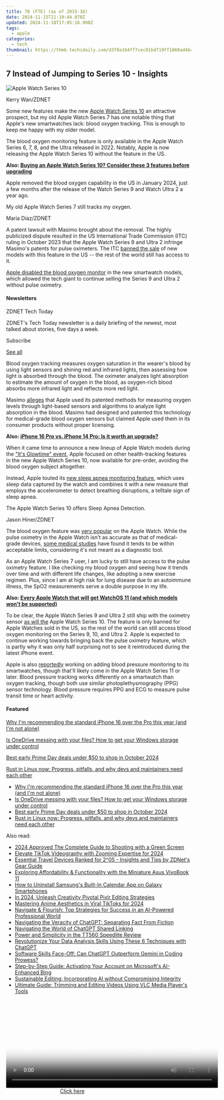 ```yaml
---
title: 70 (FTE) (as of 2015-16)
date: 2024-11-15T21:19:44.070Z
updated: 2024-11-18T17:05:16.990Z
tags:
  - apple
categories:
  - tech
thumbnail: https://thmb.techidaily.com/d3f8a164ff7cec81bd719ff1860ad4b428bdab1ff70424914ce34922d708e742.jpg
---
```


## 7 Instead of Jumping to Series 10 - Insights

![Apple Watch Series 10](https://www.zdnet.com/a/img/resize/0b846d4594234d9489fcc71b6fe52b2469260605/2024/09/09/36078750-ce4c-467c-a276-6bc6fadf99ff/dsc02040.jpg?auto=webp&width=1280)

Kerry Wan/ZDNET

Some new features make the new [Apple Watch Series 10](https://apple.sjv.io/c/159047/435031/7613?&sharedid=zdnet&partnerpropertyid=1980086&u=https%3A%2F%2Fwww.apple.com%2Fshop%2Fbuy-watch%2Fapple-watch&subId1=zd-%5F%5FCOM%5FCLICK%5FID%5F%5F-dtp) an attractive prospect, but my old Apple Watch Series 7 has one notable thing that Apple's new smartwatches lack: blood oxygen tracking. This is enough to keep me happy with my older model.

The blood oxygen monitoring feature is only available in the Apple Watch Series 6, 7, 8, and the Ultra released in 2022\. Notably, Apple is now releasing the Apple Watch Series 10 without the feature in the US.

**Also: [Buying an Apple Watch Series 10? Consider these 3 features before upgrading](https://www.zdnet.com/article/buying-an-apple-watch-series-10-consider-these-3-features-before-upgrading/)**

Apple removed the blood oxygen capability in the US in January 2024, just a few months after the release of the Watch Series 9 and Watch Ultra 2 a year ago.

My old Apple Watch Series 7 still tracks my oxygen.

Maria Diaz/ZDNET

A patent lawsuit with Masimo brought about the removal. The highly publicized dispute resulted in the US International Trade Commission (ITC) ruling in October 2023 that the Apple Watch Series 9 and Ultra 2 infringe Masimo's patents for pulse oximeters. The ITC [banned the sale](https://www.zdnet.com/article/why-apple-is-halting-us-sales-of-its-watch-series-9-and-ultra-2-models-and-where-to-buy-them-now/) of new models with this feature in the US -- the rest of the world still has access to it.

[Apple disabled the blood oxygen monitor](https://www.zdnet.com/article/apple-removes-blood-oxygen-sensor-from-new-watches-what-does-this-mean-for-current-users/) in the new smartwatch models, which allowed the tech giant to continue selling the Series 9 and Ultra 2 without pulse oximetry.

#### Newsletters

ZDNET Tech Today

ZDNET's Tech Today newsletter is a daily briefing of the newest, most talked about stories, five days a week.

 Subscribe

[See all](https://www.zdnet.com/newsletters/)

Blood oxygen tracking measures oxygen saturation in the wearer's blood by using light sensors and shining red and infrared lights, then assessing how light is absorbed through the blood. The oximeter analyzes light absorption to estimate the amount of oxygen in the blood, as oxygen-rich blood absorbs more infrared light and reflects more red light.

Masimo [alleges](https://www.independent.co.uk/tech/apple-watch-ban-series-9-masimo-patent-b2467732.html) that Apple used its patented methods for measuring oxygen levels through light-based sensors and algorithms to analyze light absorption in the blood. Masimo had designed and patented this technology for medical-grade blood oxygen sensors but claimed Apple used them in its consumer products without proper licensing.

**Also: [iPhone 16 Pro vs. iPhone 14 Pro: Is it worth an upgrade?](https://www.zdnet.com/article/iphone-16-pro-vs-iphone-14-pro-is-it-worth-an-upgrade/)**

When it came time to announce a new lineup of Apple Watch models during the ["It's Glowtime" event](https://www.zdnet.com/article/everything-apple-announced-at-iphone-16-event-airpods-apple-watch-series-10-ai-more/), Apple focused on other health-tracking features in the new Apple Watch Series 10, now available for pre-order, avoiding the blood oxygen subject altogether.

Instead, Apple touted its [new sleep apnea monitoring feature](https://www.zdnet.com/article/apple-watch-series-10-gains-sleep-apnea-detection-and-it-could-save-your-life/), which uses sleep data captured by the watch and combines it with a new measure that employs the accelerometer to detect breathing disruptions, a telltale sign of sleep apnea.

The Apple Watch Series 10 offers Sleep Apnea Detection.

Jason Hiner/ZDNET

The blood oxygen feature was [very popular](https://www.npr.org/2024/01/18/1225432506/apple-watch-blood-oxygen-levels-pulse-patent-masimo) on the Apple Watch. While the pulse oximetry in the Apple Watch isn't as accurate as that of medical-grade devices, [some medical studies](https://pubmed.ncbi.nlm.nih.gov/37440093/) have found it tends to be within acceptable limits, considering it's not meant as a diagnostic tool.

As an Apple Watch Series 7 user, I am lucky to still have access to the pulse oximetry feature. I like checking my blood oxygen and seeing how it trends over time and with different life changes, like adopting a new exercise regimen. Plus, since I am at high risk for lung disease due to an autoimmune illness, the SpO2 measurements serve a double purpose in my life.

**Also: [Every Apple Watch that will get WatchOS 11 (and which models won't be supported)](https://www.zdnet.com/article/every-apple-watch-that-will-get-watchos-11-and-which-models-wont-be-supported/)**

To be clear, the Apple Watch Series 9 and Ultra 2 still ship with the oximetry sensor [as will the](https://techcrunch.com/2024/09/10/apple-watch-blood-oxygen-detection-wont-be-available-on-the-series-10-in-the-u-s/) Apple Watch Series 10\. The feature is only banned for Apple Watches sold in the US, so the rest of the world can still access blood oxygen monitoring on the Series 9, 10, and Ultra 2\. Apple is expected to continue working towards bringing back the pulse oximetry feature, which is partly why it was only half surprising not to see it reintroduced during the latest iPhone event.

Apple is also [reportedly](https://www.zdnet.com/article/will-apple-watch-series-10-monitor-your-blood-pressure-not-exactly/) working on adding blood pressure monitoring to its smartwatches, though that'll likely come in the Apple Watch Series 11 or later. Blood pressure tracking works differently on a smartwatch than oxygen tracking, though both use similar photoplethysmography (PPG) sensor technology. Blood pressure requires PPG and ECG to measure pulse transit time or heart activity. 

#### Featured

[Why I'm recommending the standard iPhone 16 over the Pro this year (and I'm not alone)](https://www.zdnet.com/article/why-im-recommending-the-standard-iphone-16-over-the-pro-this-year-and-im-not-alone/ "Why I'm recommending the standard iPhone 16 over the Pro this year (and I'm not alone)")

[Is OneDrive messing with your files? How to get your Windows storage under control](https://www.zdnet.com/article/is-onedrive-messing-with-your-files-how-to-get-your-windows-storage-under-control/ "Is OneDrive messing with your files? How to get your Windows storage under control")

[Best early Prime Day deals under $50 to shop in October 2024](https://www.zdnet.com/article/best-early-prime-day-deals-under-50/ "Best early Prime Day deals under $50 to shop in October 2024")

[Rust in Linux now: Progress, pitfalls, and why devs and maintainers need each other](https://www.zdnet.com/article/rust-in-linux-now-progress-pitfalls-and-why-devs-and-maintainers-need-each-other/ "Rust in Linux now: Progress, pitfalls, and why devs and maintainers need each other")

* [Why I'm recommending the standard iPhone 16 over the Pro this year (and I'm not alone)](https://www.zdnet.com/article/why-im-recommending-the-standard-iphone-16-over-the-pro-this-year-and-im-not-alone/ "Why I'm recommending the standard iPhone 16 over the Pro this year (and I'm not alone)")
* [Is OneDrive messing with your files? How to get your Windows storage under control](https://www.zdnet.com/article/is-onedrive-messing-with-your-files-how-to-get-your-windows-storage-under-control/ "Is OneDrive messing with your files? How to get your Windows storage under control")
* [Best early Prime Day deals under $50 to shop in October 2024](https://www.zdnet.com/article/best-early-prime-day-deals-under-50/ "Best early Prime Day deals under $50 to shop in October 2024")
* [Rust in Linux now: Progress, pitfalls, and why devs and maintainers need each other](https://www.zdnet.com/article/rust-in-linux-now-progress-pitfalls-and-why-devs-and-maintainers-need-each-other/ "Rust in Linux now: Progress, pitfalls, and why devs and maintainers need each other")

<ins class="adsbygoogle"
     style="display:block"
     data-ad-format="autorelaxed"
     data-ad-client="ca-pub-7571918770474297"
     data-ad-slot="1223367746"></ins>

<ins class="adsbygoogle"
     style="display:block"
     data-ad-client="ca-pub-7571918770474297"
     data-ad-slot="8358498916"
     data-ad-format="auto"
     data-full-width-responsive="true"></ins>

<span class="atpl-alsoreadstyle">Also read:</span>
<div><ul>
<li><a href="https://some-skills.techidaily.com/2024-approved-the-complete-guide-to-shooting-with-a-green-screen/"><u>2024 Approved The Complete Guide to Shooting with a Green Screen</u></a></li>
<li><a href="https://fox-blue.techidaily.com/elevate-tiktok-videography-with-zooming-expertise-for-2024/"><u>Elevate TikTok Videography with Zooming Expertise for 2024</u></a></li>
<li><a href="https://hardware-updates.techidaily.com/essential-travel-devices-ranked-for-205-insights-and-tips-by-zdnets-gear-guide/"><u>Essential Travel Devices Ranked for 2^05 - Insights and Tips by ZDNet's Gear Guide</u></a></li>
<li><a href="https://buynow-marvelous.techidaily.com/exploring-affordability-and-functionality-with-the-miniature-asus-vivobook-11/"><u>Exploring Affordability & Functionality with the Miniature Asus VivoBook 11</u></a></li>
<li><a href="https://hardware-tips.techidaily.com/how-to-uninstall-samsungs-built-in-calendar-app-on-galaxy-smartphones/"><u>How to Uninstall Samsung's Built-In Calendar App on Galaxy Smartphones</u></a></li>
<li><a href="https://some-approaches.techidaily.com/in-2024-unleash-creativity-pivotal-pixlr-editing-strategies/"><u>In 2024, Unleash Creativity Pivotal Pixlr Editing Strategies</u></a></li>
<li><a href="https://tiktok-clips.techidaily.com/mastering-anime-aesthetics-in-viral-tiktoks-for-2024/"><u>Mastering Anime Aesthetics in Viral TikToks for 2024</u></a></li>
<li><a href="https://tech-haven.techidaily.com/navigate-and-flourish-top-strategies-for-success-in-an-ai-powered-professional-world/"><u>Navigate & Flourish: Top Strategies for Success in an AI-Powered Professional World</u></a></li>
<li><a href="https://tech-haven.techidaily.com/navigating-the-veracity-of-chatgpt-separating-fact-from-fiction/"><u>Navigating the Veracity of ChatGPT: Separating Fact From Fiction</u></a></li>
<li><a href="https://tech-haven.techidaily.com/navigating-the-world-of-chatgpt-shared-linking/"><u>Navigating the World of ChatGPT Shared Linking</u></a></li>
<li><a href="https://buynow-info.techidaily.com/power-and-simplicity-in-the-tt560-speedlite-review/"><u>Power and Simplicity in the TT560 Speedlite Review</u></a></li>
<li><a href="https://tech-haven.techidaily.com/revolutionize-your-data-analysis-skills-using-these-6-techniques-with-chatgpt/"><u>Revolutionize Your Data Analysis Skills Using These 6 Techniques with ChatGPT</u></a></li>
<li><a href="https://tech-haven.techidaily.com/software-skills-face-off-can-chatgpt-outperform-gemini-in-coding-prowess/"><u>Software Skills Face-Off: Can ChatGPT Outperform Gemini in Coding Prowess?</u></a></li>
<li><a href="https://tech-haven.techidaily.com/step-by-step-guide-activating-your-account-on-microsofts-ai-enhanced-bing/"><u>Step-by-Step Guide: Activating Your Account on Microsoft's AI-Enhanced Bing</u></a></li>
<li><a href="https://tech-haven.techidaily.com/sustainable-editing-incorporating-ai-without-compromising-integrity/"><u>Sustainable Editing: Incorporating AI without Compromising Integrity</u></a></li>
<li><a href="https://some-approaches.techidaily.com/ultimate-guide-trimming-and-editing-videos-using-vlc-media-players-tools/"><u>Ultimate Guide: Trimming and Editing Videos Using VLC Media Player's Tools</u></a></li>
</ul></div>

<!-- affiliate ads begin -->
<span id="1983584">
					<video width="576" height="240" style="cursor:pointer"
           poster="//a.impactradius-go.com/display-clicktoplayimage/1983584.png"
           onclick="if(!this.playClicked){this.play();this.setAttribute('controls',true);this.playClicked=true;}">
	   <source src="//a.impactradius-go.com/display-ad/22993-1983584">
	   <img src="//a.impactradius-go.com/display-clicktoplayimage/1983584.png" style="border: none; height: 100%; width: 100%; object-fit: contain">
	</video>
	<div style="width:360px;text-align:center"><a href="javascript:window.open(decodeURIComponent('https%3A%2F%2Fhomestyler.sjv.io%2Fc%2F5597632%2F1983584%2F22993'), '_blank');void(0);">Click here</a></div>
</span>
<img height="0" width="0" src="https://imp.pxf.io/i/5597632/1983584/22993" style="position:absolute;visibility:hidden;" border="0" />
<!-- affiliate ads end -->

